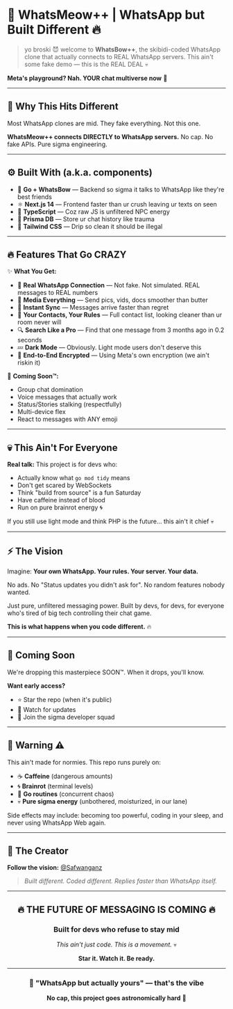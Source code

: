 # 🧩 WhatsMeow++ | WhatsApp but Built Different 🔥

> yo broski 😈 welcome to **WhatsBow++**, the skibidi-coded WhatsApp clone that actually connects to REAL WhatsApp servers. This ain't some fake demo — this is the REAL DEAL 💀

**Meta's playground? Nah. YOUR chat multiverse now** 💬

---

## 🌟 Why This Hits Different

Most WhatsApp clones are mid. They fake everything. Not this one.

**WhatsMeow++ connects DIRECTLY to WhatsApp servers.** No cap. No fake APIs. Pure sigma engineering.

---

## ⚙️ Built With (a.k.a. components)

- 🐹 **Go + WhatsBow** — Backend so sigma it talks to WhatsApp like they're best friends
- ⚛️ **Next.js 14** — Frontend faster than ur crush leaving ur texts on seen
- 🧠 **TypeScript** — Coz raw JS is unfiltered NPC energy
- 💾 **Prisma DB** — Store ur chat history like trauma
- 🎨 **Tailwind CSS** — Drip so clean it should be illegal

---

## 🔥 Features That Go CRAZY

✨ **What You Get:**
- 💬 **Real WhatsApp Connection** — Not fake. Not simulated. REAL messages to REAL numbers
- 📸 **Media Everything** — Send pics, vids, docs smoother than butter
- 🔔 **Instant Sync** — Messages arrive faster than regret
- 👤 **Your Contacts, Your Rules** — Full contact list, looking cleaner than ur room never will
- 🔍 **Search Like a Pro** — Find that one message from 3 months ago in 0.2 seconds
- 💤 **Dark Mode** — Obviously. Light mode users don't deserve this
- 🔐 **End-to-End Encrypted** — Using Meta's own encryption (we ain't riskin it)

🚧 **Coming Soon™:**
- Group chat domination
- Voice messages that actually work
- Status/Stories stalking (respectfully)
- Multi-device flex
- React to messages with ANY emoji

---

## 💀 This Ain't For Everyone

**Real talk:** This project is for devs who:
- Actually know what `go mod tidy` means
- Don't get scared by WebSockets
- Think "build from source" is a fun Saturday
- Have caffeine instead of blood
- Run on pure brainrot energy 🌀

If you still use light mode and think PHP is the future... this ain't it chief 💀

---

## ⚡ The Vision

Imagine: **Your own WhatsApp. Your rules. Your server. Your data.**

No ads. No "Status updates you didn't ask for". No random features nobody wanted.

Just pure, unfiltered messaging power. Built by devs, for devs, for everyone who's tired of big tech controlling their chat game.

**This is what happens when you code different.** 🔥

---

## 🎯 Coming Soon

We're dropping this masterpiece SOON™. When it drops, you'll know.

**Want early access?** 
- ⭐ Star the repo (when it's public)
- 👀 Watch for updates
- 💬 Join the sigma developer squad

---

## 🚨 Warning ⚠️

This ain't made for normies. This repo runs purely on:
- ☕ **Caffeine** (dangerous amounts)
- 🌀 **Brainrot** (terminal levels)
- 🐹 **Go routines** (concurrent chaos)
- 💀 **Pure sigma energy** (unbothered, moisturized, in our lane)

Side effects may include: becoming too powerful, coding in your sleep, and never using WhatsApp Web again.

---

## 👑 The Creator

**Follow the vision:** [@Safwanganz](https://github.com/Safwanganz)

> *Built different. Coded different. Replies faster than WhatsApp itself.*

---

<div align="center">

## 🔥 THE FUTURE OF MESSAGING IS COMING 🔥

### Built for devs who refuse to stay mid

*This ain't just code. This is a movement.* 💀

**Star it. Watch it. Be ready.**

</div>

---

<div align="center">

### 💬 "WhatsApp but actually yours" — that's the vibe

**No cap, this project goes astronomically hard** 🚀

</div>
